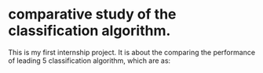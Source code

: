 # comparative study of the classification algorithm.
This is my first internship project. It is about the comparing the performance of leading 5 classification algorithm, which are as:
